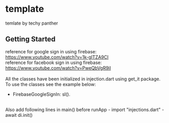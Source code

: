# template

temlate by techy panther

## Getting Started

reference for google sign in using firebase: https://www.youtube.com/watch?v=1k-gITZA9CI <br>
reference for facebook sign in using firebase: https://www.youtube.com/watch?v=PweQbVgR9iI <br>
<br>
All the classes have been initialized in injection.dart using get_it package. To use the classes see the example below: <br>

- FirebaseGoogleSignIn: sl<FirebaseGoogleSignIn>().

<br>
Also add following lines in main() before runApp
- import "injections.dart"
- await di.init()